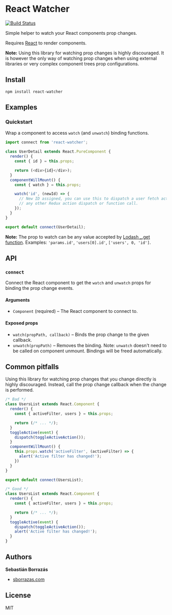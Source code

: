 # React Watcher

[![Build Status](https://travis-ci.org/sborrazas/react-watcher.svg?branch=master)](https://travis-ci.org/sborrazas/react-watcher)

Simple helper to watch your React components prop changes.

Requires [React](https://github.com/facebook/react) to render components.

**Note:** Using this library for watching prop changes is highly discouraged.
It is however the only way of watching prop changes when using external
libraries or very complex component trees prop configurations.

## Install

```
npm install react-watcher
```

## Examples

### Quickstart

Wrap a component to access `watch` (and `unwatch`) binding functions.

```js
import connect from 'react-watcher';

class UserDetail extends React.PureComponent {
  render() {
    const { id } = this.props;

    return (<div>{id}</div>);
  }
  componentWillMount() {
    const { watch } = this.props;

    watch('id', (newId) => {
      // New ID assigned, you can use this to dispatch a user fetch action or
      // any other Redux action dispatch or function call.
    });
  }
}

export default connect(UserDetail);
```

**Note:** The prop to watch can be any value accepted by
[Lodash _.get function](https://lodash.com/docs/4.17.4#get). Examples:
`'params.id'`, `'users[0].id'`, `['users', 0, 'id']`.

## API

### `connect`

Connect the React component to get the `watch` and `unwatch` props for binding
the prop change events.

#### Arguments

* `Component` (required) – The React component to connect to.

#### Exposed props

* `watch(propPath, callback)` – Binds the prop change to the given callback.
* `unwatch(propPath)` – Removes the binding. Note: `unwatch` doesn't need to be
called on component unmount. Bindings will be freed automatically.

## Common pitfalls

Using this library for watching prop changes that you change directly is highly
discouraged. Instead, call the prop change callback when the change is performed.

```js
/* Bad */
class UsersList extends React.Component {
  render() {
    const { activeFilter, users } = this.props;

    return (/* ... */);
  }
  toggleActive(event) {
    dispatch(toggleActiveAction());
  }
  componentWillMount() {
    this.props.watch('activeFilter', (activeFilter) => {
      alert('Active filter has changed!');
    })
  }
}

export default connect(UsersList);

/* Good */
class UsersList extends React.Component {
  render() {
    const { activeFilter, users } = this.props;

    return (/* ... */);
  }
  toggleActive(event) {
    dispatch(toggleActiveAction());
    alert('Active filter has changed!');
  }
}
```


## Authors

**Sebastián Borrazás**

* [sborrazas.com](http://sborrazas.com)

## License

MIT
